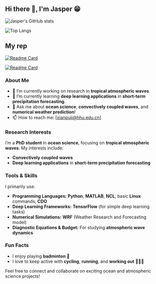 <!--
Blissful-Jasper/Blissful-Jasper** is a ✨ _special_ ✨ repository because its `README.md` (this file) appears on your GitHub profile.
-->

## Hi there 👋, I'm Jasper 😁

<!-- GitHub Stats -->
![Jasper's GitHub stats](https://github-readme-stats.vercel.app/api?username=Blissful-Jasper&show_icons=true&hide_title=true&count_private=true&hide=prs&theme=transparent)

<!-- Most Used Languages -->
![Top Langs](https://github-readme-stats.vercel.app/api/top-langs/?username=Blissful-Jasper&layout=compact&theme=transparent)
## My rep
[![Readme Card](https://github-readme-stats.vercel.app/api/pin/?username=Blissful-Jasper&repo=jianpu_record)](https://github.com/Blissful-Jasper/jianpu_record)

[![Readme Card](https://github-readme-stats.vercel.app/api/pin/?username=Blissful-Jasper&repo=Wheeler_Kiladis_Space_Time_Spectra_Analysis)](https://github.com/Blissful-Jasper/Wheeler_Kiladis_Space_Time_Spectra_Analysis)




### About Me
- 🔭 I’m currently working on research in **tropical atmospheric waves**.
- 🌱 I’m currently learning **deep learning applications** in **short-term precipitation forecasting**.
- 💬 Ask me about **ocean science**, **convectively coupled waves**, and **numerical weather prediction**!
- 📫 How to reach me: [xianpuji@hhu.edu.cn]

### Research Interests
I’m a **PhD student** in **ocean science**, focusing on **tropical atmospheric waves**. My interests include:
- **Convectively coupled waves**
- **Deep learning applications** in **short-term precipitation forecasting**

### Tools & Skills
I primarily use:
- **Programming Languages:** **Python**, **MATLAB**, **NCL**, basic **Linux** commands, **CDO**
- **Deep Learning Frameworks:** **TensorFlow** (for simple deep learning tasks)
- **Numerical Simulations:** **WRF** (Weather Research and Forecasting model)
- **Diagnostic Equations & Budget:** For studying **atmospheric wave dynamics**

### Fun Facts
- I enjoy playing **badminton** 🏸
- I love to keep active with **cycling**, **running**, and **working out** 🚴🏃💪


Feel free to connect and collaborate on exciting ocean and atmospheric science projects!
